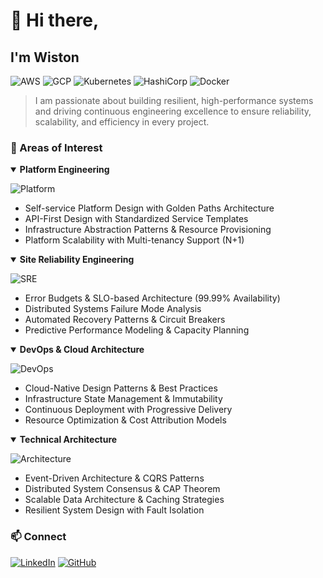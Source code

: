 # 👋 Hi there,

## I'm Wiston
![AWS](https://img.shields.io/badge/AWS-8x_Certified-FF9900?style=flat-square&logo=amazon-aws)
![GCP](https://img.shields.io/badge/GCP-5x_Certified-4285F4?style=flat-square&logo=google-cloud)
![Kubernetes](https://img.shields.io/badge/Kubernetes-CKA%20%7C%20CKAD-326ce6?style=flat-square&logo=kubernetes)
![HashiCorp](https://img.shields.io/badge/HashiCorp-Vault%20%7C%20Terraform-000000?style=flat-square&logo=hashicorp)
![Docker](https://img.shields.io/badge/Docker-DCA-2496ED?style=flat-square&logo=docker)
> I am passionate about building resilient, high-performance systems and driving continuous engineering excellence to ensure reliability, scalability, and efficiency in every project.



### 🎯 Areas of Interest

<details open>
<summary><b>Platform Engineering</b></summary>

![Platform](https://img.shields.io/badge/Platform-Engineering-FF4A00?style=for-the-badge)
* Self-service Platform Design with Golden Paths Architecture
* API-First Design with Standardized Service Templates
* Infrastructure Abstraction Patterns & Resource Provisioning
* Platform Scalability with Multi-tenancy Support (N+1)
</details>

<details open>
<summary><b>Site Reliability Engineering</b></summary>

![SRE](https://img.shields.io/badge/Site_Reliability-Engineering-00457C?style=for-the-badge)
* Error Budgets & SLO-based Architecture (99.99% Availability)
* Distributed Systems Failure Mode Analysis
* Automated Recovery Patterns & Circuit Breakers
* Predictive Performance Modeling & Capacity Planning
</details>

<details open>
<summary><b>DevOps & Cloud Architecture</b></summary>

![DevOps](https://img.shields.io/badge/DevOps-Practices-00B268?style=for-the-badge)
* Cloud-Native Design Patterns & Best Practices
* Infrastructure State Management & Immutability
* Continuous Deployment with Progressive Delivery
* Resource Optimization & Cost Attribution Models
</details>

<details open>
<summary><b>Technical Architecture</b></summary>

![Architecture](https://img.shields.io/badge/Technical-Architecture-4C75A3?style=for-the-badge)
* Event-Driven Architecture & CQRS Patterns
* Distributed System Consensus & CAP Theorem
* Scalable Data Architecture & Caching Strategies
* Resilient System Design with Fault Isolation
</details>


### 📫 Connect
[![LinkedIn](https://img.shields.io/badge/LinkedIn-0077B5?style=for-the-badge&logo=linkedin&logoColor=white)](https://www.linkedin.com/in/wiston/)
[![GitHub](https://img.shields.io/badge/GitHub-100000?style=for-the-badge&logo=github&logoColor=white)](https://github.com/wistonk)


